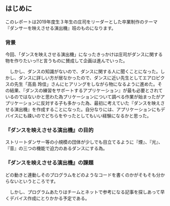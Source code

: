 ## はじめに
このレポートは2019年度生３年生の庄司をリーダーとした卒業制作のテーマ『ダンサーを映えさせる演出機』班のものになります。


### 背景
今回、「ダンスを映えさせる演出機」になったきっかけは庄司がダンスに関する物を作りたいっ‼︎と言うものに賛成して企画は進んでいった。

　しかし、ダンスの知識がないので、ダンスに関する人に聞くことになった。しかし、ダンスに詳しい方が居なかったので、ダンスに近い先生としてエアロピクスの先生「高島 玲佳」さんにヒアリングをしながら物になるように進めた。その結果、『ダンスの練習をサポートするアプリケーション』が最も必要とされているのではないかと思わた為プリケーションについて調べる作業が始まったがアプリケーションに反対する子も多かった為、最初に考えていた『ダンスを映えさせる演出機』を作成することになった。自分なりには、アプリケーションにもデバイスにも疎いのでどちらをやったとしてもいい経験になるかと思った。

### 『ダンスを映えさせる演出機』の目的
ストリートダンサー等の小規模の団体が少しでも目立てるように『煙』、『光』、『音』の三つの機能で迫力のあるダンスにする為。

### 『ダンスを映えさせる演出機』の課題
どの動きと連動しそのプログラムをどのようなコードを書くのかがそもそも分からないというところです。

　しかし、プログラムあたりはチームとネットで参考になる記事を探しあって早くデバイス作成にとりかかる予定である。


